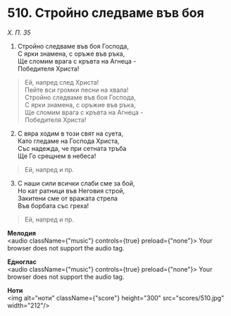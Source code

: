 # 510. Стройно следваме във боя

_Х. П. 35_

1. Стройно следваме във боя Господа,  
С ярки знамена, с оръже във ръка,  
Ще сломим врага с кръвта на Агнеца -  
Победителя Христа!  

> Ей, напред след Христа!  
> Пейте вси громки песни на хвала!  
> Стройно следваме във боя Господа,  
> С ярки знамена, с оръжие във ръка,  
> Ще сломим врага с кръвта на Агнеца -  
> Победителя Христа!  

2. С вяра ходим в този свят на суета,  
Като гледаме на Господа Христа,  
Със надежда, че при сетната тръба  
Ще Го срещнем в небеса!  

> Ей, напред и пр.  

3. С наши сили всички слаби сме за бой,  
Но кат ратници във Неговия строй,  
Закитени сме от вражата стрела  
Във борбата със греха!  

> Ей, напред и пр.

**Мелодия**  
<audio className={"music"} controls={true} preload={"none"}>
    <source src="mp3/510.mp3" type="audio/mpeg"/>
    Your browser does not support the audio tag.
</audio>

**Едноглас**  
<audio className={"music"} controls={true} preload={"none"}>
    <source src="transp/510.mp3" type="audio/mpeg"/>
    Your browser does not support the audio tag.
</audio>

**Ноти**  
<img alt="ноти" className={"score"} height="300" src="scores/510.jpg" width="212"/>
